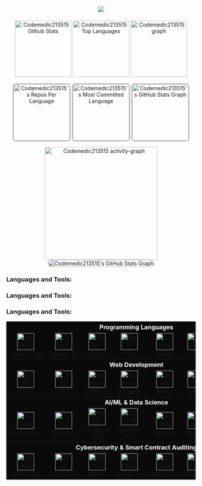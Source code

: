 <p align="center">
  <a href="https://github.com/codemedic213515">
    <img src="https://readme-typing-svg.herokuapp.com?font=Fira+Code&weight=700&size=45&duration=2000&pause=1000&color=AAAAAA&center=true&vCenter=true&random=false&width=1200&height=100&lines=Full+-+Stack+Developer;Blockchain+%26+Web3+Specialist;AI+Solutions+Architect;Innovating+Healthcare+with+Technology;Web+/+Logo+Designer">
  </a>
</p>

###

<div align="center">
  <img src="https://amateur0911.vercel.app/api?username=codemedic213515&include_all_commits=true&count_private=true&show_icons=true&line_height=30&theme=nightowl" height="150" alt="Codemedic213515 Github Stats">
  <img src="https://amateur0911.vercel.app/api/top-langs/?username=codemedic213515&layout=compact&show_icons=true&line_height=30&theme=nightowl" height="150" alt="Codemedic213515 Top Languages"/>

  <img src="https://github-profile-trophy.vercel.app?username=codemedic213515&column=9&row=2&margin-w=15&padding=10&show_icons=true&line_height=30&theme=algolia" height="150" alt="Codemedic213515 graph"  />
 <div>
   
  <img 
  src="https://amateur0913.vercel.app/api/cards/repos-per-language?username=codemedic213515&theme=nightowl&include_all_commits=true&show_icons=true&line_height=30&count_private=true" 
  height="150" 
  alt="Codemedic213515's Repos Per Language" 
  style="border: 2px solid #AAAAAA; border-radius: 8px;"
  />
  <img 
  src="https://amateur0913.vercel.app/api/cards/most-commit-language?username=codemedic213515&theme=nightowl&show_icons=true&line_height=30&include_all_commits=true&count_private=true" 
  height="150" 
  alt="Codemedic213515's Most Committed Language" 
  style="border: 2px solid #AAAAAA; border-radius: 8px;"
  />
  <img src="https://amateur0913.vercel.app/api/cards/productive-time?username=codemedic213515&theme=nightowl&show_icons=true&line_height=30&include_all_commits=true&count_private=true&utcOffset=9" height="150" alt="Codemedic213515's GitHub Stats Graph" 
  style="border: 2px solid #AAAAAA; border-radius: 8px;"/>
 </div>

  <img src="https://github-readme-activity-graph.vercel.app/graph?username=codemedic213515&show_icons=true&line_height=30&include_all_commits=true&count_private=true&radius=8&theme=nightowl" height="300" alt="Codemedic213515 activity-graph" />

  <img src="https://amateur0913.vercel.app/api/cards/profile-details?username=codemedic213515&theme=nightowl&show_icons=true&line_height=30&include_all_commits=true&count_private=true"  alt="Codemedic213515's GitHub Stats Graph" style="border: 1px solid #AAAAAA; border-radius: 8px;"/>

</div>

###

<h3 align="left">Languages and Tools:</h3>
<p align="center">
<h3 align="left">Languages and Tools:</h3>
<p align="center">
<h3 align="left">Languages and Tools:</h3>
<p align="center">
<table align="center" style="background-color:#0A0A0A;">
  
  <!-- Programming Languages -->
  <tr><th colspan="8" align="center" style="color:white;">Programming Languages</th></tr>
  <tr>
    <td align="center" width="90"><img src="https://skillicons.dev/icons?i=js" width="45" height="45" alt="JavaScript" /><br>JavaScript</td>
    <td align="center" width="90"><img src="https://skillicons.dev/icons?i=typescript" width="45" height="45" alt="TypeScript" /><br>TypeScript</td>
    <td align="center" width="90"><img src="https://skillicons.dev/icons?i=python" width="45" height="45" alt="Python" /><br>Python</td>
    <td align="center" width="90"><img src="https://skillicons.dev/icons?i=rust" width="45" height="45" alt="Rust" /><br>Rust</td>
    <td align="center" width="90"><img src="https://skillicons.dev/icons?i=solidity" width="45" height="45" alt="Solidity" /><br>Solidity</td>
    <td align="center" width="90"><img src="https://skillicons.dev/icons?i=java" width="45" height="45" alt="Java" /><br>Java</td>
    <td align="center" width="90"><img src="https://skillicons.dev/icons?i=cpp" width="45" height="45" alt="C++" /><br>C++</td>
    <td align="center" width="90"><img src="https://skillicons.dev/icons?i=csharp" width="45" height="45" alt="C#" /><br>C#</td>
  </tr>
  
  <!-- Web Development -->
  <tr><th colspan="8" align="center" style="color:white;">Web Development</th></tr>
  <tr>
    <td align="center" width="90"><img src="https://skillicons.dev/icons?i=html" width="45" height="45" alt="HTML" /><br>HTML</td>
    <td align="center" width="90"><img src="https://skillicons.dev/icons?i=css" width="45" height="45" alt="CSS" /><br>CSS</td>
    <td align="center" width="90"><img src="https://skillicons.dev/icons?i=nodejs" width="45" height="45" alt="Node.js" /><br>Node.js</td>
    <td align="center" width="90"><img src="https://skillicons.dev/icons?i=express" width="45" height="45" alt="Express" /><br>Express</td>
    <td align="center" width="90"><img src="https://skillicons.dev/icons?i=react" width="45" height="45" alt="React" /><br>React</td>
    <td align="center" width="90"><img src="https://skillicons.dev/icons?i=vue" width="45" height="45" alt="Vue" /><br>Vue.js</td>
    <td align="center" width="90"><img src="https://skillicons.dev/icons?i=nextjs" width="45" height="45" alt="Next.js" /><br>Next.js</td>
    <td align="center" width="90"><img src="https://skillicons.dev/icons?i=graphql" width="45" height="45" alt="GraphQL" /><br>GraphQL</td>
  </tr>
  
  <!-- AI/ML & Data Science -->
  <tr><th colspan="8" align="center" style="color:white;">AI/ML & Data Science</th></tr>
  <tr>
    <td align="center" width="90"><img src="https://skillicons.dev/icons?i=tensorflow" width="45" height="45" alt="TensorFlow" /><br>TensorFlow</td>
    <td align="center" width="90"><img src="https://skillicons.dev/icons?i=pytorch" width="45" height="45" alt="PyTorch" /><br>PyTorch</td>
    <td align="center" width="90"><img src="https://skillicons.dev/icons?i=huggingface" width="45" height="45" alt="Hugging Face" /><br>Hugging Face</td>
    <td align="center" width="90"><img src="https://skillicons.dev/icons?i=openai" width="45" height="45" alt="OpenAI API" /><br>OpenAI API</td>
    <td align="center" width="90"><img src="https://skillicons.dev/icons?i=pandas" width="45" height="45" alt="Pandas" /><br>Pandas</td>
    <td align="center" width="90"><img src="https://skillicons.dev/icons?i=numpy" width="45" height="45" alt="NumPy" /><br>NumPy</td>
    <td align="center" width="90"><img src="https://skillicons.dev/icons?i=scikitlearn" width="45" height="45" alt="Scikit-learn" /><br>Scikit-learn</td>
    <td align="center" width="90"><img src="https://skillicons.dev/icons?i=r" width="45" height="45" alt="R" /><br>R</td>
  </tr>
  
  <!-- Cybersecurity & Smart Contract Auditing -->
  <tr><th colspan="8" align="center" style="color:white;">Cybersecurity & Smart Contract Auditing</th></tr>
  <tr>
    <td align="center" width="90"><img src="https://skillicons.dev/icons?i=wireshark" width="45" height="45" alt="Wireshark" /><br>Wireshark</td>
    <td align="center" width="90"><img src="https://skillicons.dev/icons?i=burpsuite" width="45" height="45" alt="Burp Suite" /><br>Burp Suite</td>
    <td align="center" width="90"><img src="https://skillicons.dev/icons?i=slither" width="45" height="45" alt="Slither" /><br>Slither</td>
    <td align="center" width="90"><img src="https://skillicons.dev/icons?i=manticore" width="45" height="45" alt="Manticore" /><br>Manticore</td>
    <td align="center" width="90"><img src="https://skillicons.dev/icons?i=metasploit" width="45" height="45" alt="Metasploit" /><br>Metasploit</td>
    <td align="center" width="90"><img src="https://skillicons.dev/icons?i=nessus" width="45" height="45" alt="Nessus" /><br>Nessus</td>
    <td align="center" width="90"><img src="https://skillicons.dev/icons?i=snort" width="45" height="45" alt="Snort" /><br>Snort</td>
    <td align="center" width="90"><img src="https://skillicons.dev/icons?i=suricata" width="45" height="45" alt="Suricata" /><br>Suricata</td>
  </tr>
</table>

</p>
